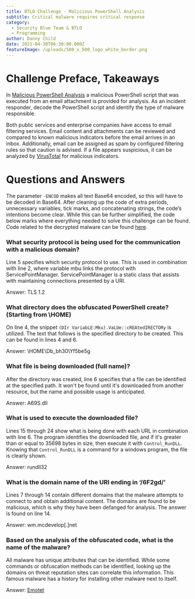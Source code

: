 ```yaml
---
title: BTLO Challenge - Malicious PowerShell Analysis
subtitle: Critical malware requires critical response
category:
  - Security Blue Team & BTLO
  - Programming
author: Danny Child
date: 2021-04-30T06:30:00.000Z
featureImage: /uploads/500_x_500_logo_white_border.png
---
```

# **Challenge Preface, Takeaways**

In [Malicious PowerShell Analysis](https://blueteamlabs.online/home/challenge/7) a malicious PowerShell script that was executed from an email attachment is provided for analysis. As an incident responder, decode the PowerShell script and identify the type of malware responsible.

Both public services and enterprise companies have access to email filtering services. Email content and attachments can be reviewed and compared to known malicious indicators before the email arrives in an inbox. Additionally, email can be assigned as spam by configured filtering rules so that caution is advised. If a file appears suspicious, it can be analyzed by [VirusTotal](https://www.virustotal.com/gui/) for malicious indicators.

# **Questions and Answers**

The parameter `-ENCOD` makes all text Base64 encoded, so this will have to be decoded in Base64. After cleaning up the code of extra periods, unnecessary variables, tick marks, and concatenating strings, the code’s intentions become clear. While this can be further simplified, the code below marks where everything needed to solve this challenge can be found. Code related to the decrypted malware can be found [here](https://github.com/ChilledChild/BTLO-Labs-and-Challenges/blob/main/Malicious%20PowerShell%20Analysis/malicious_script.ps1).

### **What security protocol is being used for the communication with a malicious domain?**

Line 5 specifies which security protocol to use. This is used in combination with line 2, where variable mbu links the protocol with ServicePointManager. ServicePointManager is a static class that assists with maintaining connections presented by a URI.

Answer: TLS 1.2

### **What directory does the obfuscated PowerShell create? (Starting from \HOME)**

On line 4, the snippet `(DIr VariabLE:Mku).VaLUe::cREAtedIRECTORy` is utilized. The text that follows is the specified directory to be created. This can be found in lines 4 and 6.

Answer: \HOME\Db_bh30\Yf5be5g

### **What file is being downloaded (full name)?**

After the directory was created, line 6 specifies that a file can be identified at the specified path. It won't be found until it's downloaded from another resource, but the name and possible usage is anticipated.

Answer: A69S.dll

### **What is used to execute the downloaded file?**

Lines 15 through 24 show what is being done with each URL in combination with line 6. The program identifies the downloaded file, and if it's greater than or equal to 35698 bytes in size, then execute it with `Control_RunDLL`. Knowing that `Control_RunDLL` is a command for a windows program, the file is clearly shown.

Answer: rundll32

### **What is the domain name of the URI ending in ‘/6F2gd/’**

Lines 7 through 14 contain different domains that the malware attempts to connect to and obtain additional content. The domains are found to be malicious, which is why they have been defanged for analysis. The answer is found on line 14.

Answer: wm.mcdevelop\[.]net

### **Based on the analysis of the obfuscated code, what is the name of the malware?**

All malware has unique attributes that can be identified. While some commands or obfuscation methods can be identified, looking up the domains on threat reputation sites can correlate this information. This famous malware has a history for installing other malware next to itself.

Answer: [Emotet](https://attack.mitre.org/software/S0367/)